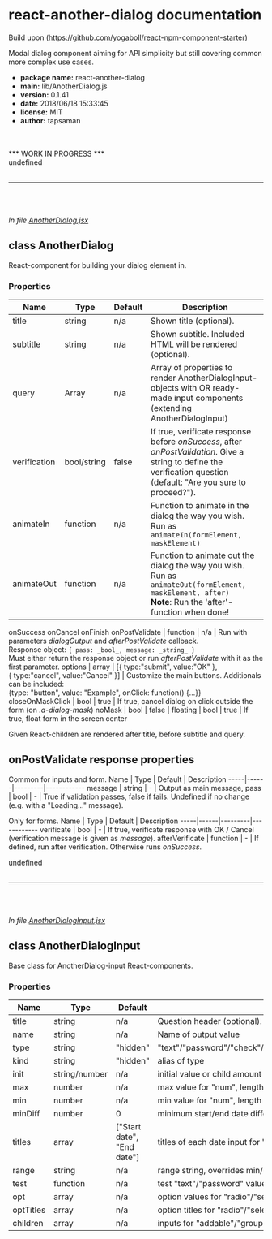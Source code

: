 # react-another-dialog documentation
Build upon (https://github.com/yogaboll/react-npm-component-starter)

Modal dialog component aiming for API simplicity but still covering common more complex use cases.

+ **package name:** react-another-dialog
+ **main:** lib/AnotherDialog.js
+ **version:** 0.1.41
+ **date:** 2018/06/18 15:33:45
+ **license:** MIT
+ **author:** tapsaman

<br><br>
*** WORK IN PROGRESS ***
<br>undefined<br><br>
*************************
<br><br><br>*In file [AnotherDialog.jsx](src/lib/AnotherDialog.jsx)*

## class AnotherDialog

React-component for building your dialog element in.

### Properties

Name | Type | Default | Description
-----|------|---------|------------
title | string | n/a | Shown title (optional).
subtitle | string | n/a | Shown subtitle. Included HTML will be rendered (optional).
query | Array | n/a | Array of properties to render AnotherDialogInput-objects with OR ready-made input components (extending AnotherDialogInput)
verification | bool/string | false | If true, verificate response before _onSuccess_, after _onPostValidation_. Give a string to define the verification question (default: "Are you sure to proceed?").
animateIn | function | n/a | Function to animate in the dialog the way you wish.<br>Run as ```animateIn(formElement, maskElement)```
animateOut | function | n/a | Function to animate out the dialog the way you wish.<br>Run as ```animateOut(formElement, maskElement, after)```<br>**Note**: Run the 'after'-function when done!
onSuccess
onCancel
onFinish
onPostValidate | function | n/a | Run with parameters _dialogOutput_ and _afterPostValidate_ callback.<br>Response object: ```{ pass: _bool_, message: _string_ }```<br>Must either return the response object or run _afterPostValidate_ with it as the first parameter. 
options | array | [{ type:"submit", value:"OK" },<br>{ type:"cancel", value:"Cancel" }] | Customize the main buttons. Additionals can be included:<br>{type: "button", value: "Example", onClick: function() {...}}
closeOnMaskClick | bool | true | If true, cancel dialog on click outside the form (on _.a-dialog-mask_)
noMask | bool | false |
floating | bool | true | If true, float form in the screen center 

Given React-children are rendered after title, before subtitle and query.

## onPostValidate response properties

Common for inputs and form.
Name | Type | Default | Description
-----|------|---------|------------
message | string | - | Output as main message, 
pass | bool | -	| True if validation passes, false if fails. Undefined if no change (e.g. with a "Loading..." message).

Only for forms.
Name | Type | Default | Description
-----|------|---------|------------
verificate | bool | - | If true, verificate response with OK / Cancel (verification message is given as _message_).
afterVerificate | function | - | If defined, run after verification. Otherwise runs _onSuccess_.

undefined<br><br>
*************************
<br><br><br>*In file [AnotherDialogInput.jsx](src/lib/AnotherDialogInput.jsx)*

## class AnotherDialogInput

Base class for AnotherDialog-input React-components.

### Properties

Name | Type | Default | Description
-----|------|---------|------------
title | string | n/a | Question header (optional).
name | string | n/a | Name of output value
type | string | "hidden" | "text"/"password"/"check"/"number"/"radio"/"select"/"date"/"daterange"/"group"/"addable"/"hidden"
kind | string | "hidden" | alias of type
init | string/number | n/a | initial value or child amount for "addable"
max | number | n/a | max value for "num", length for "text"/"password" or child amount for "addable"
min | number | n/a | min value for "num", length for "text"/"password" or child amount for "addable"
minDiff | number | 0 | minimum start/end date difference for "daterange"
titles | array | ["Start date", "End date"] | titles of each date input for "daterange"
range | string	| n/a | range string, overrides min/max (e.g. "0-5")
test | function | n/a | test "text"/"password" value with
opt | array | n/a | option values for "radio"/"select" (use null for disabled options / option headers)
optTitles | array | n/a | option titles for "radio"/"select"
children | array | n/a | inputs for "addable"/"group"


